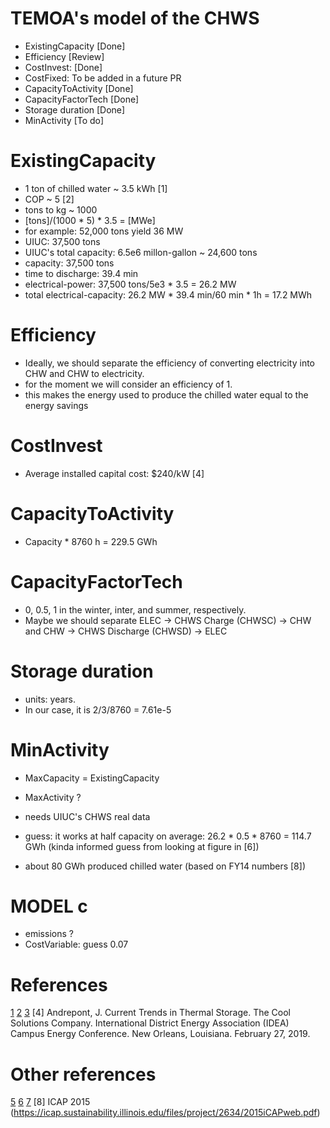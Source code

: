 # TEMOA's model of the CHWS

* ExistingCapacity [Done]
* Efficiency [Review]
* CostInvest: [Done]
* CostFixed: To be added in a future PR
* CapacityToActivity [Done]
* CapacityFactorTech [Done]
* Storage duration [Done]
* MinActivity [To do]

# ExistingCapacity

* 1 ton of chilled water ~ 3.5 kWh [1]
* COP ~ 5 [2]
* tons to kg ~ 1000
* [tons]/(1000 * 5) * 3.5 = [MWe]
* for example: 52,000 tons yield 36 MW
* UIUC: 37,500 tons
* UIUC's total capacity: 6.5e6 millon-gallon ~ 24,600 tons
* capacity: 37,500 tons
* time to discharge: 39.4 min
* electrical-power: 37,500 tons/5e3 * 3.5 = 26.2 MW
* total electrical-capacity: 26.2 MW * 39.4 min/60 min * 1h = 17.2 MWh

# Efficiency

* Ideally, we should separate the efficiency of converting electricity into CHW and CHW to electricity.
* for the moment we will consider an efficiency of 1.
* this makes the energy used to produce the chilled water equal to the energy savings

# CostInvest

* Average installed capital cost: $240/kW [4]

# CapacityToActivity

* Capacity * 8760 h = 229.5 GWh

# CapacityFactorTech

* 0, 0.5, 1 in the winter, inter, and summer, respectively.
* Maybe we should separate ELEC -> CHWS Charge (CHWSC) -> CHW and CHW -> CHWS Discharge (CHWSD) -> ELEC

# Storage duration

* units: years.
* In our case, it is 2/3/8760 = 7.61e-5

# MinActivity

* MaxCapacity = ExistingCapacity
* MaxActivity ?
* needs UIUC's CHWS real data
* guess: it works at half capacity on average: 26.2 * 0.5 * 8760 = 114.7 GWh
(kinda informed guess from looking at figure in [6])

* about 80 GWh produced chilled water (based on FY14 numbers [8])

# MODEL c

* emissions ?
* CostVariable: guess 0.07

# References

[1](https://theengineeringmindset.com/refrigeration-ton/)
[2](https://en.wikipedia.org/wiki/Coefficient_of_performance)
[3](https://fs.illinois.edu/docs/default-source/utilities-energy/campus-chilled-water-system.pdf?sfvrsn=c91bfbea_0)
[4] Andrepont, J. Current Trends in Thermal Storage. The Cool Solutions Company. International District Energy Association (IDEA) Campus Energy Conference. New Orleans, Louisiana. February 27, 2019.

# Other references

[5](https://fs.illinois.edu/services/utilities-energy/production)
[6](https://www.districtenergy.org/HigherLogic/System/DownloadDocumentFile.ashx?DocumentFileKey=4822a99e-cbcf-734b-39ba-53f57ff94f07&forceDialog=0)
[7](https://www.news-gazette.com/news/ui-asks-employees-on-campus-to-cool-it-with-electricity-use/article_d23297d3-14bf-58d1-b781-205bf383d36d.html)
[8] ICAP 2015 (https://icap.sustainability.illinois.edu/files/project/2634/2015iCAPweb.pdf)
